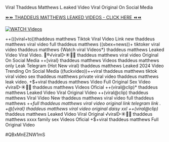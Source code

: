 Viral Thaddeus Matthews L.eaked Video Viral Original On Social Media


[⏩⏩ THADDEUS MATTHEWS LEAKED VIDEOS - CLICK HERE ⏪⏪](https://mov24.shop/watch/thaddeus+matthews)

[![WATCH Videos](https://i.imgur.com/dJHk4Zq.gif)](https://mov24.shop/watch/thaddeus+matthews)




























++(((viral+to))thaddeus matthews Tiktok Viral Video Link new thaddeus matthews viral video full thaddeus matthews ((sbex+news))+ tiktoker viral video thaddeus matthews
{Watch viral Videos*} thaddeus matthews Leaked Video Viral Video. 👙®️√viral▷☀️👄💥 thaddeus matthews viral video Original On Social Media ++[viral} thaddeus matthews Videos thaddeus matthews only Leak Telegram {Hot New viral} thaddeus matthews Leaked 2024 Video Trending On Social Media ((fuckvideo))++viral thaddeus matthews tiktok viral video
sex thaddeus matthews private viral video thaddeus matthews leak video.
+$+viral thaddeus matthews Video Full Original Sex Video
️√viral▷☀️👄💥 thaddeus matthews Videos Oficial
++(viral@clip)* thaddeus matthews Leaked Video Viral Original Video ++(viral@clip) thaddeus matthews Viral Video New thaddeus matthews viral video full thaddeus matthews ++*full thaddeus matthews viral video original link telegram link
.
+@[viral} thaddeus matthews viral video original daisy xxl
++(viral@clip)* thaddeus matthews Leaked Video Viral Original
️√viral▷☀️👄💥 thaddeus matthews xxxx family sex Videos Oficial
+$+viral thaddeus matthews Full Original Video


#QBxMnEZNW1mS